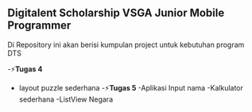 ## Digitalent Scholarship VSGA Junior Mobile Programmer

Di Repository ini akan berisi kumpulan project untuk kebutuhan program DTS

-⚡**Tugas 4**  
  - layout puzzle sederhana
-⚡**Tugas 5** 
  -Aplikasi Input nama
  -Kalkulator sederhana
  -ListView Negara
